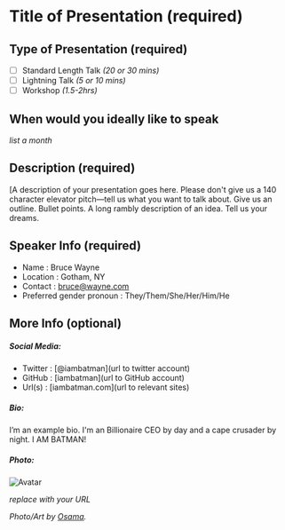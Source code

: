 # Title of Presentation (required)

## Type of Presentation (required)
- [ ] Standard Length Talk *(20 or 30 mins)*
- [ ] Lightning Talk *(5 or 10 mins)*
- [ ] Workshop *(1.5-2hrs)*

## When would you ideally like to speak
_list a month_

## Description (required)

[A description of your presentation goes here. Please don't give us a 140 character elevator pitch—tell us what you want to talk about. Give us an outline. Bullet points. A long rambly description of an idea. Tell us your dreams.

## Speaker Info (required)

* Name                     : Bruce Wayne
* Location                 : Gotham, NY
* Contact                  : bruce@wayne.com
* Preferred gender pronoun   : They/Them/She/Her/Him/He

## More Info (optional)

##### Social Media:

* Twitter   : [@iambatman](url to twitter account)
* GitHub    : [iambatman](url to GitHub account)
* Url(s)    : [iambatman.com](url to relevant sites)

##### Bio:

I’m an example bio. I'm an Billionaire CEO by day and a cape crusader by night. I AM BATMAN!

##### Photo:

![Avatar](http://www.tvsinopse.kinghost.net/ebook2/batman63_arquivos/tvsinopse20199249.jpg)

_replace with your URL_

_Photo/Art by [Osama](http://www.tvsinopse.kinghost.net/ebook2/batman63.htm)._
